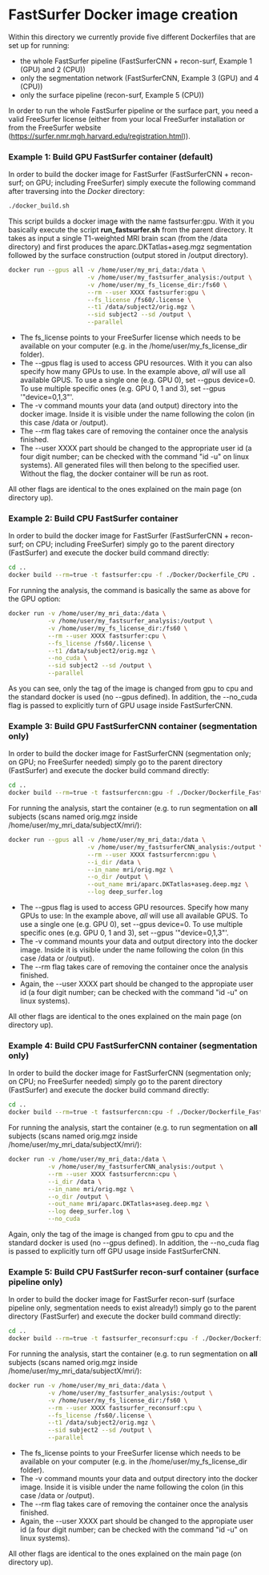 # FastSurfer Docker image creation

Within this directory we currently provide five different Dockerfiles that are set up for running: 

* the whole FastSurfer pipeline (FastSurferCNN + recon-surf, Example 1 (GPU) and 2 (CPU))
* only the segmentation network (FastSurferCNN, Example 3 (GPU) and 4 (CPU))
* only the surface pipeline (recon-surf, Example 5 (CPU))

In order to run the whole FastSurfer pipeline or the surface part, you need a valid FreeSurfer license (either from your local FreeSurfer installation or from the FreeSurfer website (https://surfer.nmr.mgh.harvard.edu/registration.html)). 

### Example 1: Build GPU FastSurfer container (default)

In order to build the docker image for FastSurfer (FastSurferCNN + recon-surf; on GPU; including FreeSurfer) simply execute the following command after traversing into the *Docker* directory: 

```bash
./docker_build.sh
```

This script builds a docker image with the name fastsurfer:gpu. With it you basically execute the script __run_fastsurfer.sh__ from the parent directory. It takes as input a single T1-weighted MRI brain scan (from the /data directory) and first produces the aparc.DKTatlas+aseg.mgz segmentation followed by the surface construction (output stored in /output directory).

```bash
docker run --gpus all -v /home/user/my_mri_data:/data \
                      -v /home/user/my_fastsurfer_analysis:/output \
                      -v /home/user/my_fs_license_dir:/fs60 \
                      --rm --user XXXX fastsurfer:gpu \
                      --fs_license /fs60/.license \
                      --t1 /data/subject2/orig.mgz \
                      --sid subject2 --sd /output \
                      --parallel
```

* The fs_license points to your FreeSurfer license which needs to be available on your computer (e.g. in the /home/user/my_fs_license_dir folder). 
* The --gpus flag is used to access GPU resources. With it you can also specify how many GPUs to use. In the example above, _all_ will use all available GPUS. To use a single one (e.g. GPU 0), set --gpus device=0. To use multiple specific ones (e.g. GPU 0, 1 and 3), set --gpus '"device=0,1,3"'.
* The -v command mounts your data (and output) directory into the docker image. Inside it is visible under the name following the colon (in this case /data or /output).
* The --rm flag takes care of removing the container once the analysis finished. 
* The --user XXXX part should be changed to the appropriate user id (a four digit number; can be checked with the command "id -u" on linux systems). All generated files will then belong to the specified user. Without the flag, the docker container will be run as root.

All other flags are identical to the ones explained on the main page (on directory up).

### Example 2: Build CPU FastSurfer container
In order to build the docker image for FastSurfer (FastSurferCNN + recon-surf; on CPU; including FreeSurfer) simply go to the parent directory (FastSurfer) and execute the docker build command directly:

```bash
cd ..
docker build --rm=true -t fastsurfer:cpu -f ./Docker/Dockerfile_CPU .
```

For running the analysis, the command is basically the same as above for the GPU option:
```bash
docker run -v /home/user/my_mri_data:/data \
           -v /home/user/my_fastsurfer_analysis:/output \
           -v /home/user/my_fs_license_dir:/fs60 \
           --rm --user XXXX fastsurfer:cpu \
           --fs_license /fs60/.license \
           --t1 /data/subject2/orig.mgz \
           --no_cuda \
           --sid subject2 --sd /output \
           --parallel
```

As you can see, only the tag of the image is changed from gpu to cpu and the standard docker is used (no --gpus defined). In addition, the --no_cuda flag is passed to explicitly turn of GPU usage inside FastSurferCNN.

### Example 3: Build GPU FastSurferCNN container (segmentation only)

In order to build the docker image for FastSurferCNN (segmentation only; on GPU; no FreeSurfer needed) simply go to the parent directory (FastSurfer) and execute the docker build command directly:

```bash
cd ..
docker build --rm=true -t fastsurfercnn:gpu -f ./Docker/Dockerfile_FastSurferCNN .
```

For running the analysis, start the container (e.g. to run segmentation on __all__ subjects (scans named orig.mgz inside /home/user/my_mri_data/subjectX/mri/):
```bash
docker run --gpus all -v /home/user/my_mri_data:/data \
                      -v /home/user/my_fastsurferCNN_analysis:/output \
                      --rm --user XXXX fastsurfercnn:gpu \
                      --i_dir /data \
                      --in_name mri/orig.mgz \
                      --o_dir /output \
                      --out_name mri/aparc.DKTatlas+aseg.deep.mgz \
                      --log deep_surfer.log
```

* The --gpus flag is used to access GPU resources. Specify how many GPUs to use: In the example above, _all_ will use all available GPUS. To use a single one (e.g. GPU 0), set --gpus device=0. To use multiple specific ones (e.g. GPU 0, 1 and 3), set --gpus '"device=0,1,3"'.
* The -v command mounts your data and output directory into the docker image. Inside it is visible under the name following the colon (in this case /data or /output).
* The --rm flag takes care of removing the container once the analysis finished. 
* Again, the --user XXXX part should be changed to the appropiate user id (a four digit number; can be checked with the command "id -u" on linux systems).

All other flags are identical to the ones explained on the main page (on directory up).

### Example 4: Build CPU FastSurferCNN container (segmentation only)
In order to build the docker image for FastSurferCNN (segmentation only; on CPU; no FreeSurfer needed) simply go to the parent directory (FastSurfer) and execute the docker build command directly:

```bash
cd ..
docker build --rm=true -t fastsurfercnn:cpu -f ./Docker/Dockerfile_FastSurferCNN_CPU .
```

For running the analysis, start the container (e.g. to run segmentation on __all__ subjects (scans named orig.mgz inside /home/user/my_mri_data/subjectX/mri/):
```bash
docker run -v /home/user/my_mri_data:/data \
           -v /home/user/my_fastsurferCNN_analysis:/output \
           --rm --user XXXX fastsurfercnn:cpu \
           --i_dir /data \
           --in_name mri/orig.mgz \
           --o_dir /output \
           --out_name mri/aparc.DKTatlas+aseg.deep.mgz \
           --log deep_surfer.log \
           --no_cuda
```

Again, only the tag of the image is changed from gpu to cpu and the standard docker is used (no --gpus defined). In addition, the --no_cuda flag is passed to explicitly turn off GPU usage inside FastSurferCNN.

### Example 5: Build CPU FastSurfer recon-surf container (surface pipeline only)

In order to build the docker image for FastSurfer recon-surf (surface pipeline only, segmentation needs to exist already!) simply go to the parent directory (FastSurfer) and execute the docker build command directly:

```bash
cd ..
docker build --rm=true -t fastsurfer_reconsurf:cpu -f ./Docker/Dockerfile_reconsurf .
```

For running the analysis, start the container (e.g. to run segmentation on __all__ subjects (scans named orig.mgz inside /home/user/my_mri_data/subjectX/mri/):
```bash
docker run -v /home/user/my_mri_data:/data \
           -v /home/user/my_fastsurfer_analysis:/output \
           -v /home/user/my_fs_license_dir:/fs60 \
           --rm --user XXXX fastsurfer_reconsurf:cpu \
           --fs_license /fs60/.license \
           --t1 /data/subject2/orig.mgz \
           --sid subject2 --sd /output \
           --parallel
```
* The fs_license points to your FreeSurfer license which needs to be available on your computer (e.g. in the /home/user/my_fs_license_dir folder). 
* The -v command mounts your data and output directory into the docker image. Inside it is visible under the name following the colon (in this case /data or /output).
* The --rm flag takes care of removing the container once the analysis finished. 
* Again, the --user XXXX part should be changed to the appropiate user id (a four digit number; can be checked with the command "id -u" on linux systems).

All other flags are identical to the ones explained on the main page (on directory up).
